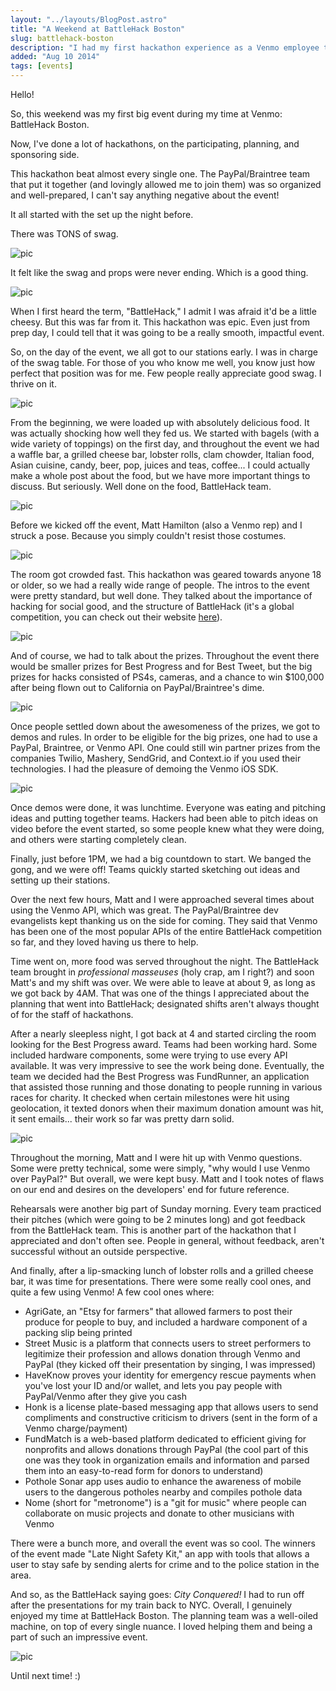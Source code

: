 ```yaml
---
layout: "../layouts/BlogPost.astro"
title: "A Weekend at BattleHack Boston"
slug: battlehack-boston
description: "I had my first hackathon experience as a Venmo employee this past weekend, and boy was it fun!"
added: "Aug 10 2014"
tags: [events]
---
```


Hello!

So, this weekend was my first big event during my time at Venmo: BattleHack Boston.

Now, I've done a lot of hackathons, on the participating, planning, and sponsoring side.

This hackathon beat almost every single one. The PayPal/Braintree team that put it together (and lovingly allowed me to join them) was so organized and well-prepared, I can't say anything negative about the event!

It all started with the set up the night before.

There was TONS of swag.

![pic](/assets/bh/swag2.jpg)

It felt like the swag and props were never ending. Which is a good thing.

![pic](/assets/bh/swag3.jpg)

When I first heard the term, "BattleHack," I admit I was afraid it'd be a little cheesy.
But this was far from it. This hackathon was epic. Even just from prep day, I could tell that it was going to be a really smooth, impactful event.

So, on the day of the event, we all got to our stations early. I was in charge of the swag table. For those of you who know me well, you know just how perfect that position was for me.
Few people really appreciate good swag. I thrive on it.

![pic](/assets/bh/swag5.jpg)

From the beginning, we were loaded up with absolutely delicious food. It was actually shocking how well they fed us.
We started with bagels (with a wide variety of toppings) on the first day, and throughout the event we had a waffle bar, a grilled cheese bar, lobster rolls, clam chowder, Italian food, Asian cuisine, candy, beer, pop, juices and teas, coffee... I could actually make a whole post about the food, but we have more important things to discuss. But seriously. Well done on the food, BattleHack team.

![pic](/assets/bh/food.jpg)

Before we kicked off the event, Matt Hamilton (also a Venmo rep) and I struck a pose. Because you simply couldn't resist those costumes.

![pic](/assets/bh/pose.jpg)

The room got crowded fast. This hackathon was geared towards anyone 18 or older, so we had a really wide range of people. The intros to the event were pretty standard, but well done. They talked about the importance of hacking for social good, and the structure of BattleHack (it's a global competition, you can check out their website [here](https://2014.battlehack.org/)).

![pic](/assets/bh/crowd.jpg)

And of course, we had to talk about the prizes. Throughout the event there would be smaller prizes for Best Progress and for Best Tweet, but the big prizes for hacks consisted of PS4s, cameras, and a chance to win $100,000 after being flown out to California on PayPal/Braintree's dime.

![pic](/assets/bh/prizes.jpg)

Once people settled down about the awesomeness of the prizes, we got to demos and rules. In order to be eligible for the big prizes, one had to use a PayPal, Braintree, or Venmo API. One could still win partner prizes from the companies Twilio, Mashery, SendGrid, and Context.io if you used their technologies. I had the pleasure of demoing the Venmo iOS SDK.

![pic](/assets/bh/demo.jpg)

Once demos were done, it was lunchtime. Everyone was eating and pitching ideas and putting together teams. Hackers had been able to pitch ideas on video before the event started, so some people knew what they were doing, and others were starting completely clean.

Finally, just before 1PM, we had a big countdown to start. We banged the gong, and we were off! Teams quickly started sketching out ideas and setting up their stations.

Over the next few hours, Matt and I were approached several times about using the Venmo API, which was great. The PayPal/Braintree dev evangelists kept thanking us on the side for coming. They said that Venmo has been one of the most popular APIs of the entire BattleHack competition so far, and they loved having us there to help.

Time went on, more food was served throughout the night. The BattleHack team brought in _professional masseuses_ (holy crap, am I right?) and soon Matt's and my shift was over. We were able to leave at about 9, as long as we got back by 4AM. That was one of the things I appreciated about the planning that went into BattleHack; designated shifts aren't always thought of for the staff of hackathons.

After a nearly sleepless night, I got back at 4 and started circling the room looking for the Best Progress award. Teams had been working hard. Some included hardware components, some were trying to use every API available. It was very impressive to see the work being done. Eventually, the team we decided had the Best Progress was FundRunner, an application that assisted those running and those donating to people running in various races for charity. It checked when certain milestones were hit using geolocation, it texted donors when their maximum donation amount was hit, it sent emails... their work so far was pretty darn solid.

![pic](/assets/bh/progress.jpg)

Throughout the morning, Matt and I were hit up with Venmo questions. Some were pretty technical, some were simply, "why would I use Venmo over PayPal?" But overall, we were kept busy. Matt and I took notes of flaws on our end and desires on the developers' end for future reference.

Rehearsals were another big part of Sunday morning. Every team practiced their pitches (which were going to be 2 minutes long) and got feedback from the BattleHack team. This is another part of the hackathon that I appreciated and don't often see. People in general, without feedback, aren't successful without an outside perspective.

And finally, after a lip-smacking lunch of lobster rolls and a grilled cheese bar, it was time for presentations. There were some really cool ones, and quite a few using Venmo! A few cool ones where:

- AgriGate, an "Etsy for farmers" that allowed farmers to post their produce for people to buy, and included a hardware component of a packing slip being printed
- Street Music is a platform that connects users to street performers to legitimize their profession and allows donation through Venmo and PayPal (they kicked off their presentation by singing, I was impressed)
- HaveKnow proves your identity for emergency rescue payments when you've lost your ID and/or wallet, and lets you pay people with PayPal/Venmo after they give you cash
- Honk is a license plate-based messaging app that allows users to send compliments and constructive criticism to drivers (sent in the form of a Venmo charge/payment)
- FundMatch is a web-based platform dedicated to efficient giving for nonprofits and allows donations through PayPal (the cool part of this one was they took in organization emails and information and parsed them into an easy-to-read form for donors to understand)
- Pothole Sonar app uses audio to enhance the awareness of mobile users to the dangerous potholes nearby and compiles pothole data
- Nome (short for "metronome") is a "git for music" where people can collaborate on music projects and donate to other musicians with Venmo

There were a bunch more, and overall the event was so cool. The winners of the event made "Late Night Safety Kit," an app with tools that allows a user to stay safe by sending alerts for crime and to the police station in the area.

And so, as the BattleHack saying goes: _City Conquered!_
I had to run off after the presentations for my train back to NYC. Overall, I genuinely enjoyed my time at BattleHack Boston. The planning team was a well-oiled machine, on top of every single nuance. I loved helping them and being a part of such an impressive event.

![pic](/assets/bh/team.jpg)

Until next time! :)
